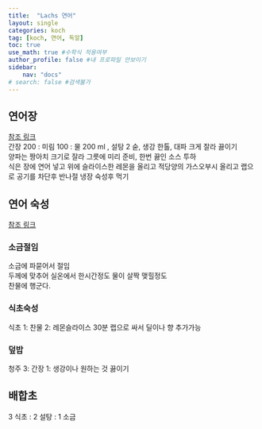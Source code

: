 ```yaml
---
title:  "Lachs 연어"
layout: single
categories: koch
tag: [koch, 연어, 독알]
toc: true
use_math: true #수학식 적용여부
author_profile: false #내 프로파일 안보이기
sidebar:
    nav: "docs" 
# search: false #검색불가
---
```

## 연어장
[참조 링크](https://www.youtube.com/watch?v=z5BGBnYrODU&t=202s&ab_channel=SOF)  
간장 200 : 미림 100 : 물 200 ml , 설탕 2 숟, 생강 한톨, 대파 크게 잘라 끓이기  
양파는 짱아치 크기로 잘라 그릇에 미리 준비, 한번 끓인 소스 투하  
식은 장에 연어 넣고 위에 슬라이스한 레몬을 올리고 적당양의 가스오부시 올리고 랩으로 공기를 차단후 반나절 냉장 숙성후 먹기

## 연어 숙성
[참조 링크](https://www.youtube.com/watch?v=F3c6bwvCkQw&ab_channel=%EC%9E%85%EC%A7%88%EC%9D%98%EC%B6%94%EC%96%B5TVjiminTV)
### 소금절임
소금에  파묻어서 절임  
두께에 맞추어  실온에서 한시간정도 물이 살짝 맺힐정도  
찬물에 행군다.  
### 식초숙성
식초 1: 찬물 2: 레몬슬라이스  30분
랩으로 싸서 딜이나 향 추가가능  

### 덮밥
청주 3: 간장 1: 생강이나 원하는 것 끓이기

## 배합초
3 식초 : 2 설탕 : 1 소금